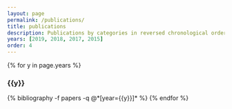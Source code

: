```yaml
---
layout: page
permalink: /publications/
title: publications
description: Publications by categories in reversed chronological order.
years: [2019, 2018, 2017, 2015]
order: 4
---
```


{% for y in page.years %}
  <h3 class="year">{{y}}</h3>
  {% bibliography -f papers -q @*[year={{y}}]* %}
{% endfor %}

